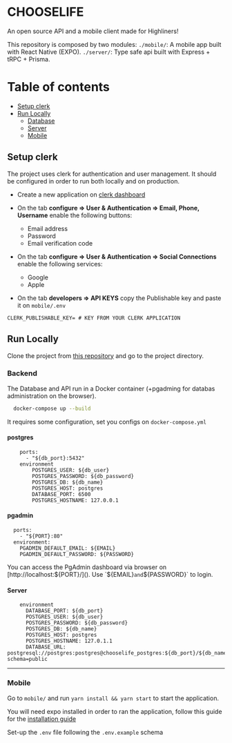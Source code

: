 # **CHOOSELIFE**

An open source API and a mobile client made for Highliners!

This repository is composed by two modules:
`./mobile/`: A mobile app built with React Native (EXPO).
`./server/`: Type safe api built with Express + tRPC + Prisma.

# Table of contents

- [Setup clerk](#setup-clerk)
- [Run Locally](#run-locally)
  - [Database](#database)
  - [Server](#server)
  - [Mobile](#mobile)

## Setup clerk

The project uses clerk for authentication and user management. It should be configured in order to run both locally and on production.

- Create a new application on [clerk dashboard](https://dashboard.clerk.com/)

- On the tab **configure => User & Authentication => Email, Phone, Username** enable the following buttons:

  - Email address
  - Password
  - Email verification code

- On the tab **configure => User & Authentication => Social Connections** enable the following services:

  - Google
  - Apple

- On the tab **developers => API KEYS** copy the Publishable key and paste it on `mobile/.env`

```
CLERK_PUBLISHABLE_KEY= # KEY FROM YOUR CLERK APPLICATION
```

## Run Locally

Clone the project from [this repository](https://github.com/Dosbodoke/high-xp) and go to the project directory.

### Backend

The Database and API run in a Docker container (+pgadming for databas administration on the browser).

```bash
  docker-compose up --build
```

It requires some configuration, set you configs on `docker-compose.yml`

#### postgres

```
    ports:
      - "${db_port}:5432"
    environment
        POSTGRES_USER: ${db_user}
        POSTGRES_PASSWORD: ${db_password}
        POSTGRES_DB: ${db_name}
        POSTGRES_HOST: postgres
        DATABASE_PORT: 6500
        POSTGRES_HOSTNAME: 127.0.0.1
```

#### pgadmin

```
  ports:
    - "${PORT}:80"
  environment:
    PGADMIN_DEFAULT_EMAIL: ${EMAIL}
    PGADMIN_DEFAULT_PASSWORD: ${PASSWORD}
```

You can access the PgAdmin dashboard via browser on [http://localhost:${PORT}/](). Use `${EMAIL}` and `${PASSWORD}` to login.

#### Server

```
    environment
      DATABASE_PORT: ${db_port}
      POSTGRES_USER: ${db_user}
      POSTGRES_PASSWORD: ${db_password}
      POSTGRES_DB: ${db_name}
      POSTGRES_HOST: postgres
      POSTGRES_HOSTNAME: 127.0.1.1
      DATABASE_URL: postgresql://postgres:postgres@chooselife_postgres:${db_port}/${db_name}?schema=public
```

---

### Mobile

Go to `mobile/` and run `yarn install && yarn start` to start the application.

You will need expo installed in order to ran the application, follow this guide for the [installation guide](https://docs.expo.dev/get-started/installation/)

Set-up the `.env` file following the `.env.example` schema
